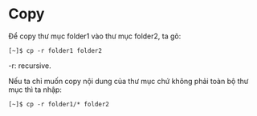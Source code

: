 # Copy

Để copy thư mục folder1 vào thư mục folder2, ta gõ:

```text
[~]$ cp -r folder1 folder2
```

-r: recursive.

Nếu ta chỉ muốn copy nội dung của thư mục chứ không phải toàn bộ thư mục thì ta nhập:

```text
[~]$ cp -r folder1/* folder2
```


